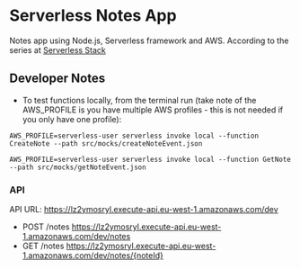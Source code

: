 # Serverless Notes App

Notes app using Node.js, Serverless framework and AWS. According to the series at [Serverless Stack](https://serverless-stack.com/)

## Developer Notes

* To test functions locally, from the terminal run (take note of the AWS_PROFILE is you have multiple AWS profiles - this is not needed if you only have one profile): 

`AWS_PROFILE=serverless-user serverless invoke local --function CreateNote --path src/mocks/createNoteEvent.json`

`AWS_PROFILE=serverless-user serverless invoke local --function GetNote --path src/mocks/getNoteEvent.json`

### API

API URL: https://lz2ymosryl.execute-api.eu-west-1.amazonaws.com/dev

* POST /notes https://lz2ymosryl.execute-api.eu-west-1.amazonaws.com/dev/notes
* GET /notes https://lz2ymosryl.execute-api.eu-west-1.amazonaws.com/dev/notes/{noteId}